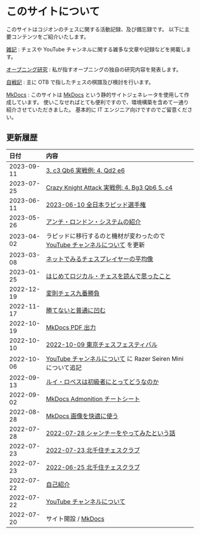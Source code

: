# このサイトについて

このサイトはコジオンのチェスに関する活動記録、及び備忘録です。
以下に主要コンテンツをご紹介いたします。

[雑記](note/introduction.md)
:   チェスや YouTube チャンネルに関する雑多な文章や記録などを掲載します。

[オープニング研究](opening/anti-london-system/001.md)
:   私が指すオープニングの独自の研究内容を発表します。

[自戦記](otb/2022/1009.md)
:   主に OTB で指したチェスの棋譜及び検討を行います。

[MkDocs](mkdocs/001.md)
:   このサイトは [MkDocs](https://www.mkdocs.org/) という静的サイトジェネレータを使用して作成しています。
使いこなせればとても便利ですので、環境構築を含めて一通り紹介させていただきました。
基本的に IT エンジニア向けですのでご留意ください。

## 更新履歴

| 日付         | 内容                                                                             |
|:-----------|:-------------------------------------------------------------------------------|
| 2023-09-11 | [3. c3 Qb6 実戦例: 4. Qd2 e6](opening/anti-london-system/003.md)                  |
| 2023-07-25 | [Crazy Knight Attack 実戦例: 4. Bg3 Qb6 5. c4](opening/anti-london-system/002.md) |
| 2023-06-11 | [2023-06-10 全日本ラピッド選手権](otb/2023/0610.md)                                      |
| 2023-05-26 | [アンチ・ロンドン・システムの紹介](opening/anti-london-system/001.md)                          |
| 2023-04-02 | ラピッドに移行するのと機材が変わったので [YouTube チャンネルについて](note/youtube.md) を更新                  |
| 2023-03-08 | [ネットでみるチェスプレイヤーの平均像](note/20230308.md)                                         |
| 2023-01-25 | [はじめてロジカル・チェスを読んで思ったこと](note/20230125.md)                                      |
| 2022-12-19 | [変則チェス九番勝負](note/20221219.md)                                                  |
| 2022-11-17 | [勝てないと普通に凹む](note/20221117.md)                                                 |
| 2022-10-19 | [MkDocs PDF 出力](mkdocs/009.md)                                                 |
| 2022-10-10 | [2022-10-09 東京チェスフェスティバル](otb/2022/1009.md)                                    |
| 2022-10-06 | [YouTube チャンネルについて](note/youtube.md) に Razer Seiren Mini について追記                |
| 2022-09-13 | [ルイ・ロペスは初級者にとってどうなのか](note/20220913.md)                                        |
| 2022-09-02 | [MkDocs Admonition チートシート](mkdocs/008.md)                                      |
| 2022-08-28 | [MkDocs 画像を快適に使う](mkdocs/007.md)                                               |
| 2022-07-28 | [2022-07-28 シャンチーをやってみたという話](note/20220728.md)                                 |
| 2022-07-23 | [2022-07-23 北千住チェスクラブ](otb/2022/0723.md)                                       |
| 2022-07-23 | [2022-06-25 北千住チェスクラブ](otb/2022/0625.md)                                       |
| 2022-07-22 | [自己紹介](note/introduction.md)                                                   |
| 2022-07-22 | [YouTube チャンネルについて](note/youtube.md)                                           |
| 2022-07-20 | サイト開設 / [MkDocs](mkdocs/001.md)                                                |